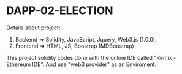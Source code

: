 # DAPP-02-ELECTION

Details about project:
1. Backend => Solidity, JavaScript, Jquery, Web3.js (1.0.0).
2. Frontend => HTML, JS, Boostrap (MDBoostrap)

This project solidity codes done with the online IDE called "Remix - Ethereum IDE". 
And use "web3 provider" as an Enviroment.
